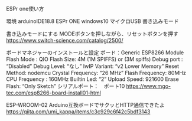 ESPr one使い方

環境
arduinoIDE18.8
ESPr ONE
windows10
マイクロUSB
書き込みモード



書き込みモードにする
MODEボタンを押しながら、リセットボタンを押す
https://www.switch-science.com/catalog/2500/


ボードマネジャーのインストールと設定
ボード：Generic ESP8266 Module
Flash Mode : QIO
Flash Size: 4M (1M SPIFFS) or (3M spiffs)
Debug port : “Disabled”
Debug Level: “なし”
IwIP Variant: “v2 Lower Memory”
Reset Method: nodemcu
Crystal Frequency: “26 MHz”
Flash Frequency: 80MHz
CPU Frequency : 160MHz
Builtin Led: “2”
Upload Speed: 921600
Erase Flash: “Only Sketch”
シリアルポート：　ポート10
https://www.mgo-tec.com/esp8266-board-install01-html


ESP-WROOM-02 Arduino互換ボードでサクッとHTTP通信できたよ
https://qiita.com/umi_kappa/items/c3c929c6f42c5bdf3143



